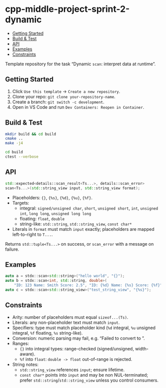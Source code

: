 # cpp-middle-project-sprint-2-dynamic <!-- omit in toc -->

- [Getting Started](#getting-started)
- [Build & Test](#build--test)
- [API](#api)
- [Examples](#examples)
- [Constraints](#constraints)

Template repository for the task “Dynamic `scan`: interpret data at runtime”.

## Getting Started

1. Click `Use this template` → `Create a new repository`.
2. Clone your repo: `git clone your-repository-name`.
3. Create a branch: `git switch -c development`.
4. Open in VS Code and run `Dev Containers: Reopen in Container`.

## Build & Test

```bash
mkdir build && cd build
cmake ..
make -j4
```

```bash
cd build
ctest --verbose
```

## API

```cpp
std::expected<details::scan_result<Ts...>, details::scan_error>
scan<Ts...>(std::string_view input, std::string_view format);
```

- Placeholders: `{}`, `{%s}`, `{%d}`, `{%u}`, `{%f}`.
- Targets:
  - integral: `signed/unsigned char`, `short`, `unsigned short`, `int`, `unsigned int`, `long long`, `unsigned long long`
  - floating: `float`, `double`
  - string-like: `std::string`, `std::string_view`, `const char*`
- Literals in `format` must match `input` exactly; placeholders are mapped left-to-right to `T...`.

Returns `std::tuple<Ts...>` on success, or `scan_error` with a message on failure.

## Examples

```cpp
auto a = stdx::scan<std::string>("hello world", "{}");
auto b = stdx::scan<int, std::string, double>(
    "ID: 123 Name: Smith Score: 2.5", "ID: {%d} Name: {%s} Score: {%f}");
auto c = stdx::scan<std::string_view>("test_string_view", "{%s}");
```

## Constraints

- Arity: number of placeholders must equal `sizeof...(Ts)`.
- Literals: any non-placeholder text must match `input`.
- Specifiers: type must match placeholder kind (`%d` integral, `%u` unsigned integral, `%f` floating, `%s` string-like).
- Conversion: numeric parsing may fail, e.g. “Failed to convert to <int>”.
- Ranges:
  - `{}` into integral types: range-checked (signed/unsigned, width-aware).
  - `%f` into `float`: `double -> float` out-of-range is rejected.
- String notes:
  - `std::string_view` references `input`; ensure lifetime.
  - `const char*` points into `input` and may be non NUL-terminated; prefer `std::string`/`std::string_view` unless you control consumers.
